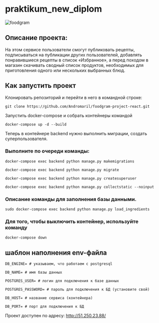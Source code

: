 # praktikum_new_diplom

![foodgram](https://github.com/Andromaril/foodgram-project-react/actions/workflows/foodgram.yml/badge.svg)

<h2>Описание проекта:</h2>
На этом сервисе пользователи смогут публиковать рецепты, подписываться на публикации других пользователей, добавлять понравившиеся рецепты в список «Избранное», а перед походом в магазин скачивать сводный список продуктов, необходимых для приготовления одного или нескольких выбранных блюд.

<h2>Как запустить проект</h2>
Клонировать репозиторий и перейти в него в командной строке:

```
git clone https://github.com/Andromaril/foodgram-project-react.git
```

Запустить docker-compose и собрать контейнеры  командой  

```
docker-compose up -d --build
```

Теперь в контейнере backend нужно выполнить миграции, создать суперпользователя.

<h3>Выполните по очереди команды:</h3>

```
docker-compose exec backend python manage.py makemigrations

docker-compose exec backend python manage.py migrate

docker-compose exec backend python manage.py createsuperuser

docker-compose exec backend python manage.py collectstatic --noinput
```

<h3>Oписание команды для заполнения базы данными.</h3>

```
sudo docker-compose exec backend python manage.py load_ingredients
```

<h3>Для того, чтобы выключить контейнер, используйте команду</h3>

```
docker-compose down
```

<h2>шаблон наполнения env-файла</h2>

```
DB_ENGINE= # указываем, что работаем с postgresql

DB_NAME= # имя базы данных

POSTGRES_USER= # логин для подключения к базе данных

POSTGRES_PASSWORD= # пароль для подключения к БД (установите свой)

DB_HOST= # название сервиса (контейнера)

DB_PORT= # порт для подключения к БД 
```

Проект доступен по адресу:
http://51.250.23.88/


